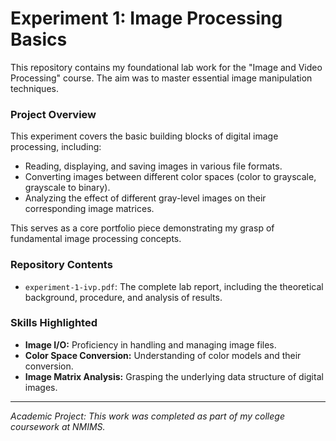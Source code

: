 # Experiment 1: Image Processing Basics

This repository contains my foundational lab work for the "Image and Video Processing" course. The aim was to master essential image manipulation techniques.

### **Project Overview**
This experiment covers the basic building blocks of digital image processing, including:
- Reading, displaying, and saving images in various file formats.
- Converting images between different color spaces (color to grayscale, grayscale to binary).
- Analyzing the effect of different gray-level images on their corresponding image matrices.

This serves as a core portfolio piece demonstrating my grasp of fundamental image processing concepts.

### **Repository Contents**
- `experiment-1-ivp.pdf`: The complete lab report, including the theoretical background, procedure, and analysis of results.

### **Skills Highlighted**
- **Image I/O:** Proficiency in handling and managing image files.
- **Color Space Conversion:** Understanding of color models and their conversion.
- **Image Matrix Analysis:** Grasping the underlying data structure of digital images.

---
*Academic Project: This work was completed as part of my college coursework at NMIMS.*
